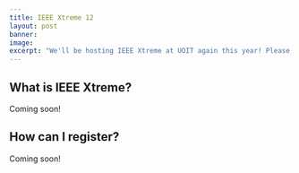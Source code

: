 ```yaml
---
title: IEEE Xtreme 12
layout: post
banner: 
image: 
excerpt: "We'll be hosting IEEE Xtreme at UOIT again this year! Please see the additional information below."
---
```


## What is IEEE Xtreme?

Coming soon!

## How can I register?

Coming soon!
